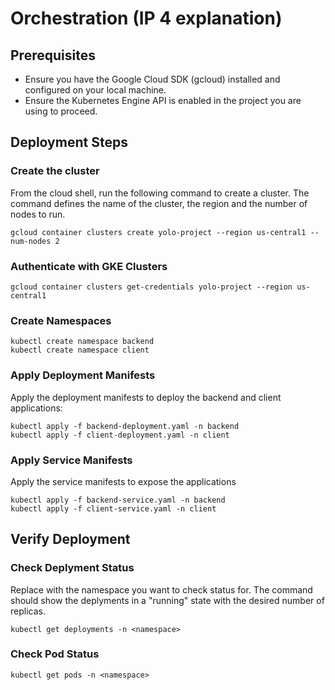 # Orchestration (IP 4 explanation)

## Prerequisites
- Ensure you have the Google Cloud SDK (gcloud) installed and configured on your local machine.
- Ensure the Kubernetes Engine API is enabled in the project you are using to proceed.  

## Deployment Steps 
### Create the cluster

From the cloud shell, run the following command to create a cluster. The command defines the name of the cluster, the region and the number of nodes to run. 

```
gcloud container clusters create yolo-project --region us-central1 --num-nodes 2
```

### Authenticate with GKE Clusters

```
gcloud container clusters get-credentials yolo-project --region us-central1
```

### Create Namespaces

```
kubectl create namespace backend
kubectl create namespace client
```
### Apply Deployment Manifests

Apply the deployment manifests to deploy the backend and client applications:

```
kubectl apply -f backend-deployment.yaml -n backend
kubectl apply -f client-deployment.yaml -n client
```

### Apply Service Manifests

Apply the service manifests to expose the applications

```
kubectl apply -f backend-service.yaml -n backend
kubectl apply -f client-service.yaml -n client
```

## Verify Deployment

### Check Deplyment Status

Replace <namespace> with the namespace you want to check status for. The command should show the deplyments in a "running" state with the desired number of replicas.

```
kubectl get deployments -n <namespace> 
```

### Check Pod Status

```
kubectl get pods -n <namespace> 
```